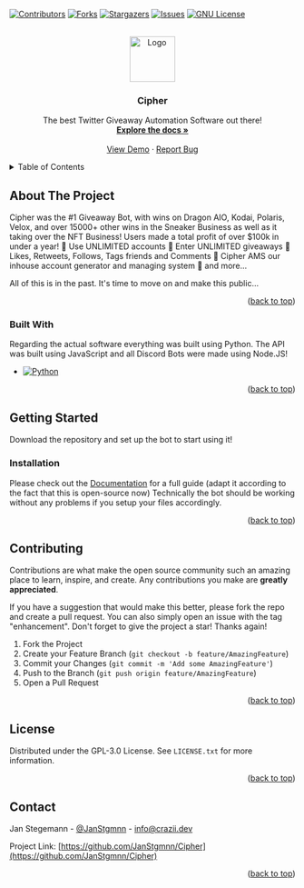 <!-- Improved compatibility of back to top link: See: https://github.com/othneildrew/Best-README-Template/pull/73 -->
<a name="readme-top"></a>
<!--
*** Thanks for checking out the Best-README-Template. If you have a suggestion
*** that would make this better, please fork the repo and create a pull request
*** or simply open an issue with the tag "enhancement".
*** Don't forget to give the project a star!
*** Thanks again! Now go create something AMAZING! :D
-->



<!-- PROJECT SHIELDS -->
<!--
*** I'm using markdown "reference style" links for readability.
*** Reference links are enclosed in brackets [ ] instead of parentheses ( ).
*** See the bottom of this document for the declaration of the reference variables
*** for contributors-url, forks-url, etc. This is an optional, concise syntax you may use.
*** https://www.markdownguide.org/basic-syntax/#reference-style-links
-->
[![Contributors][contributors-shield]][contributors-url]
[![Forks][forks-shield]][forks-url]
[![Stargazers][stars-shield]][stars-url]
[![Issues][issues-shield]][issues-url]
[![GNU License][license-shield]][license-url]



<!-- PROJECT LOGO -->
<br />
<div align="center">
  <a href="https://github.com/JanStgmnn/Cipher/">
    <img src="https://cdn.discordapp.com/avatars/775988343686168578/a25b44b8735a1679c29844964b34c255.png?size=4096" alt="Logo" width="80" height="80">
  </a>

  <h3 align="center">Cipher</h3>

  <p align="center">
    The best Twitter Giveaway Automation Software out there!
    <br />
    <a href="https://github.com/JanStgmnn/Cipher/"><strong>Explore the docs »</strong></a>
    <br />
    <br />
    <a href="https://github.com/JanStgmnn/Cipher/">View Demo</a>
    ·
    <a href="https://github.com/JanStgmnn/Cipher//issues">Report Bug</a>
  </p>
</div>



<!-- TABLE OF CONTENTS -->
<details>
  <summary>Table of Contents</summary>
  <ol>
    <li>
      <a href="#about-the-project">About The Project</a>
      <ul>
        <li><a href="#built-with">Built With</a></li>
      </ul>
    </li>
    <li>
      <a href="#getting-started">Getting Started</a>
      <ul>
        <li><a href="#installation">Installation</a></li>
      </ul>
    </li>
    <li><a href="#contributing">Contributing</a></li>
    <li><a href="#license">License</a></li>
    <li><a href="#contact">Contact</a></li>
  </ol>
</details>



<!-- ABOUT THE PROJECT -->
## About The Project

Cipher was the #1 Giveaway Bot, with wins on Dragon AIO, Kodai, Polaris, Velox, and over 15000+ other wins in the Sneaker Business as well as it taking over the NFT Business! 
Users made a total profit of over $100k in under a year! 
💠 Use UNLIMITED accounts 
💠 Enter UNLIMITED giveaways 
💠 Likes, Retweets, Follows, Tags friends and Comments 
💠 Cipher AMS our inhouse account generator and managing system 
💠 and more...

All of this is in the past. It's time to move on and make this public...

<p align="right">(<a href="#readme-top">back to top</a>)</p>



### Built With

Regarding the actual software everything was built using Python. The API was built using JavaScript and all Discord Bots were made using Node.JS!

* [![Python][Python]][Python-url]

<p align="right">(<a href="#readme-top">back to top</a>)</p>



<!-- GETTING STARTED -->
## Getting Started

Download the repository and set up the bot to start using it!

### Installation

Please check out the [Documentation](https://docs.cipher-bots.com/) for a full guide (adapt it according to the fact that this is open-source now)
Technically the bot should be working without any problems if you setup your files accordingly.

<p align="right">(<a href="#readme-top">back to top</a>)</p>


<!-- CONTRIBUTING -->
## Contributing

Contributions are what make the open source community such an amazing place to learn, inspire, and create. Any contributions you make are **greatly appreciated**.

If you have a suggestion that would make this better, please fork the repo and create a pull request. You can also simply open an issue with the tag "enhancement".
Don't forget to give the project a star! Thanks again!

1. Fork the Project
2. Create your Feature Branch (`git checkout -b feature/AmazingFeature`)
3. Commit your Changes (`git commit -m 'Add some AmazingFeature'`)
4. Push to the Branch (`git push origin feature/AmazingFeature`)
5. Open a Pull Request

<p align="right">(<a href="#readme-top">back to top</a>)</p>



<!-- LICENSE -->
## License

Distributed under the GPL-3.0 License. See `LICENSE.txt` for more information.

<p align="right">(<a href="#readme-top">back to top</a>)</p>



<!-- CONTACT -->
## Contact

Jan Stegemann - [@JanStgmnn](https://twitter.com/JanStgmnn) - info@crazii.dev

Project Link: [https://github.com/JanStgmnn/Cipher](https://github.com/JanStgmnn/Cipher)

<p align="right">(<a href="#readme-top">back to top</a>)</p>



<!-- MARKDOWN LINKS & IMAGES -->
<!-- https://www.markdownguide.org/basic-syntax/#reference-style-links -->
[contributors-shield]: https://img.shields.io/github/contributors/JanStgmnn/Cipher.svg?style=for-the-badge
[contributors-url]: https://github.com/JanStgmnn/Cipher/graphs/contributors
[forks-shield]: https://img.shields.io/github/forks/JanStgmnn/Cipher.svg?style=for-the-badge
[forks-url]: https://github.com/JanStgmnn/Cipher/network/members
[stars-shield]: https://img.shields.io/github/stars/JanStgmnn/Cipher.svg?style=for-the-badge
[stars-url]: https://github.com/JanStgmnn/Cipher//stargazers
[issues-shield]: https://img.shields.io/github/issues/JanStgmnn/Cipher.svg?style=for-the-badge
[issues-url]: https://github.com/JanStgmnn/Cipher//issues
[license-shield]: https://img.shields.io/github/license/JanStgmnn/Cipher.svg?style=for-the-badge
[license-url]: https://github.com/JanStgmnn/Cipher//blob/master/LICENSE.txt
[product-screenshot]: images/screenshot.png
[Next.js]: https://img.shields.io/badge/next.js-000000?style=for-the-badge&logo=nextdotjs&logoColor=white
[Next-url]: https://nextjs.org/
[React.js]: https://img.shields.io/badge/React-20232A?style=for-the-badge&logo=react&logoColor=61DAFB
[React-url]: https://reactjs.org/
[Vue.js]: https://img.shields.io/badge/Vue.js-35495E?style=for-the-badge&logo=vuedotjs&logoColor=4FC08D
[Vue-url]: https://vuejs.org/
[Angular.io]: https://img.shields.io/badge/Angular-DD0031?style=for-the-badge&logo=angular&logoColor=white
[Angular-url]: https://angular.io/
[Svelte.dev]: https://img.shields.io/badge/Svelte-4A4A55?style=for-the-badge&logo=svelte&logoColor=FF3E00
[Svelte-url]: https://svelte.dev/
[Laravel.com]: https://img.shields.io/badge/Laravel-FF2D20?style=for-the-badge&logo=laravel&logoColor=white
[Laravel-url]: https://laravel.com
[Python]: https://img.shields.io/badge/python-3670A0?style=for-the-badge&logo=python&logoColor=white
[Python-url]: https://www.python.org/
[JQuery.com]: https://img.shields.io/badge/jQuery-0769AD?style=for-the-badge&logo=jquery&logoColor=white
[JQuery-url]: https://jquery.com 
